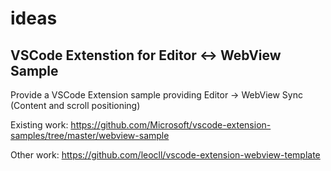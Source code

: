 # ideas

## VSCode Extenstion for Editor <-> WebView Sample 

Provide a VSCode Extension sample providing Editor -> WebView Sync (Content and scroll positioning)

Existing work: https://github.com/Microsoft/vscode-extension-samples/tree/master/webview-sample

Other work: https://github.com/leocll/vscode-extension-webview-template
